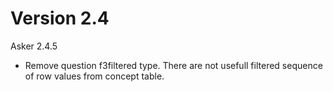 
# Version 2.4

Asker 2.4.5
* Remove question f3filtered type. There are not usefull filtered sequence of row values from concept table.
